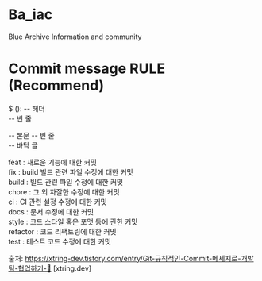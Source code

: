 # Ba_iac
Blue Archive Information and community

# Commit message RULE (Recommend)   
$ <type>(<scope>): <subject> -- 헤더   
  <BLANK LINE> -- 빈 줄   
  <body> -- 본문    
  <BLANK LINE> -- 빈 줄    
  <footer> -- 바닥 글    
        
        
  feat : 새로운 기능에 대한 커밋   
  fix : build 빌드 관련 파일 수정에 대한 커밋   
  build : 빌드 관련 파일 수정에 대한 커밋   
  chore : 그 외 자잘한 수정에 대한 커밋   
  ci : CI 관련 설정 수정에 대한 커밋   
  docs : 문서 수정에 대한 커밋   
  style : 코드 스타일 혹은 포맷 등에 관한 커밋   
  refactor : 코드 리팩토링에 대한 커밋   
  test : 테스트 코드 수정에 대한 커밋   
       
   
출처: https://xtring-dev.tistory.com/entry/Git-규칙적인-Commit-메세지로-개발팀-협업하기-👾 [xtring.dev]
